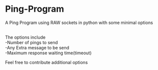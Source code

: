 # Ping-Program
A Ping Program using RAW sockets in python with some minimal options

</br>
The options include </br>
  -Number of pings to send</br>
  -Any Extra message to be send</br>
  -Maximum response waiting time(timeout)

Feel free to contribute additional options
